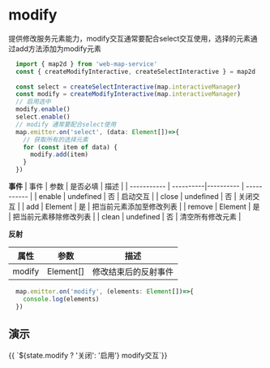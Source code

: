# modify
提供修改服务元素能力，modify交互通常要配合select交互使用，选择的元素通过add方法添加为modify元素
```ts
  import { map2d } from 'web-map-service'
  const { createModifyInteractive, createSelectInteractive } = map2d
  
  const select = createSelectInteractive(map.interactiveManager)
  const modify = createModifyInteractive(map.interactiveManager)
  // 启用选中
  modify.enable()
  select.enable()
  // modify 通常要配合select使用
  map.emitter.on('select', (data: Element[])=>{
    // 获取所有的选择元素
    for (const item of data) {
      modify.add(item)
    }
  })
```
**事件**
| 事件      |    参数    |  是否必填   |     描述    |
| -----------  |  ----------|----------   | ----------- |
| enable    |  undefined  |     否      |  启动交互 |
| close    |  undefined  |     否      |  关闭交互 |
| add    |  Element  |     是      |  把当前元素添加至修改列表 |
| remove    |  Element  |     是      |  把当前元素移除修改列表 |
| clean  |  undefined  |     否      |  清空所有修改元素 |

**反射**

| 属性    |   参数    |    描述    |
| ---- | ---- | ---- |
| modify | Element[]   |  修改结束后的反射事件  |

```ts
  map.emitter.on('modify', (elements: Element[])=>{
    console.log(elements)
  })
```

## 演示

<div class="w-[500px] h-[700px]">
  <div class="flex w-full flex-col">
    <div class="flex mb-2">
      <el-button class="mr-2"  @click="switcher('modify', !state.modify)" type="primary">{{ `${state.modify ? '关闭': '启用'} modify交互`}}</el-button>
    </div>
  </div>
  <div class="w-[500px] h-[500px] border" ref="mapRef"></div>
</div>

<script setup lang="ts">
  import { createMap, map2d } from "web-map-service";
  import { ref, onMounted, reactive } from 'vue'
  const { createSelectInteractive, createModifyInteractive } = map2d

  const state = reactive({
    modify: false,
  })

  const mapRef = ref<HTMLElement>()
  let map
  let interactiveManager

  let [select, modify] = []
  function switcher(type, status) {
    if (status) {
      enable(type)
      return
    }
    close(type)
  }

  function enable(type) {
    switch(type) {
      case 'modify': 
        modify.enable()
        break
    }
    state[type] = true
  }

  function close(type) {
    switch(type) {
      case 'modify': 
        modify.close()
        break
    }
    state[type] = false
  }

  onMounted(()=> {
    map = createMap({
      el: mapRef.value,
    })

    interactiveManager = map.interactiveManager;
    select = createSelectInteractive(interactiveManager)
    modify = createModifyInteractive(interactiveManager)
    select.enable()
    const layer = map.container.layerManager.create()
    layer.create({
      type: 'circle',
      data: {
        center: [5000, 5000],
        radius: 1000
      }
    })

    layer.create({
      type: 'polygon',
      data: [[3000, 3000], [4000, 3000], [4000, 4000], [3000, 4000]]
    })

    map.emitter.on('select', (data: Element[])=>{
      // 获取所有的选择元素
      modify.clean()
      for (const item of data) {
        modify.add(item)
      }
    })
  })
</script>